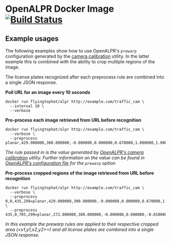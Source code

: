 # OpenALPR Docker Image [![Build Status](https://travis-ci.org/FlyingTopHat/OpenALPR-Docker.svg?branch=master)](https://travis-ci.org/SketchingDev/OpenALPR-Docker)

## Example usages

The following examples show how to use OpenALPR's `prewarp` configuration generated by the [camera calibration](https://github.com/openalpr/openalpr/wiki/Camera-Calibration) utility. In the latter example this is combined with the ability to crop multiple regions of the image.

The license plates recognized after each preprocess rule are combined into a single JSON response.

**Poll URL for an image every 10 seconds**

```
docker run flyingtophat/alpr http://example.com/traffic_cam \
  --interval 10 \
  --verbose
```

**Pre-process each image retrieved from URL before recognition**

```
docker run flyingtophat/alpr http://example.com/traffic_cam \
  --verbose \
  --preprocess planar,429.000000,300.000000,-0.000000,0.000000,0.670000,1.000000,1.000000,0.000000,0.000000
```

*The rule passed in is the value generated by [OpenALPR's camera calibration](https://github.com/openalpr/openalpr/wiki/Camera-Calibration) utility. Further information on the value can
be found in [OpenALPR's configuration file](https://github.com/openalpr/openalpr/blob/ab1a9e20ab699fc5dec756acd44456f2d4b4c106/config/openalpr.conf.defaults) for the `prewarp` option*

**Pre-process cropped regions of the image retrieved from URL before recognition**

```
docker run flyingtophat/alpr http://example.com/traffic_cam \
  --verbose \
  --preprocess 0,0,435,299=planar,429.000000,300.000000,-0.000000,0.000000,0.670000,1.000000,1.000000,0.000000,0.000000 \
  --preprocess 435,0,705,299=planar,272.000000,300.000000,-0.000000,0.000000,-0.650000,1.000000,1.000000,0.000000,0.000000
```

*In this example the prewarp rules are applied to their respective cropped area (<x1,y1,x2,y2>=<prewarp>) and all license plates are combined into a single JSON response.*
